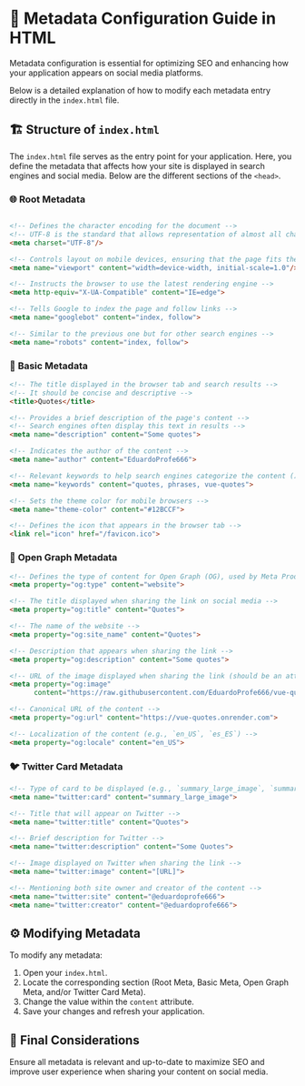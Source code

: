 # 📝 Metadata Configuration Guide in HTML

Metadata configuration is essential for optimizing SEO and enhancing how your application appears on social media
platforms.

Below is a detailed explanation of how to modify each metadata entry directly in the `index.html` file.

## 🏗️ Structure of `index.html`

The `index.html` file serves as the entry point for your application. Here, you define the metadata that affects how
your site is displayed in search engines and social media. Below are the different sections of the `<head>`.

### 🌐 **Root Metadata**

```html

<!-- Defines the character encoding for the document -->
<!-- UTF-8 is the standard that allows representation of almost all characters -->
<meta charset="UTF-8"/>

<!-- Controls layout on mobile devices, ensuring that the page fits the width of the device -->
<meta name="viewport" content="width=device-width, initial-scale=1.0"/>

<!-- Instructs the browser to use the latest rendering engine -->
<meta http-equiv="X-UA-Compatible" content="IE=edge">

<!-- Tells Google to index the page and follow links -->
<meta name="googlebot" content="index, follow">

<!-- Similar to the previous one but for other search engines -->
<meta name="robots" content="index, follow">
```

### 📄 **Basic Metadata**

```html
<!-- The title displayed in the browser tab and search results -->
<!-- It should be concise and descriptive -->
<title>Quotes</title>

<!-- Provides a brief description of the page's content -->
<!-- Search engines often display this text in results -->
<meta name="description" content="Some quotes">

<!-- Indicates the author of the content -->
<meta name="author" content="EduardoProfe666">

<!-- Relevant keywords to help search engines categorize the content (⚠️ almost deprecated) -->
<meta name="keywords" content="quotes, phrases, vue-quotes">

<!-- Sets the theme color for mobile browsers -->
<meta name="theme-color" content="#12BCCF">

<!-- Defines the icon that appears in the browser tab -->
<link rel="icon" href="/favicon.ico">
```

### 📸 **Open Graph Metadata**

```html
<!-- Defines the type of content for Open Graph (OG), used by Meta Products and other platforms -->
<meta property="og:type" content="website">

<!-- The title displayed when sharing the link on social media -->
<meta property="og:title" content="Quotes">

<!-- The name of the website -->
<meta property="og:site_name" content="Quotes">

<!-- Description that appears when sharing the link -->
<meta property="og:description" content="Some quotes">

<!-- URL of the image displayed when sharing the link (should be an attractive image) -->
<meta property="og:image"
      content="https://raw.githubusercontent.com/EduardoProfe666/vue-quotes/refs/heads/main/public/banner.png">

<!-- Canonical URL of the content -->
<meta property="og:url" content="https://vue-quotes.onrender.com">

<!-- Localization of the content (e.g., `en_US`, `es_ES`) -->
<meta property="og:locale" content="en_US">
```

### 🐦 **Twitter Card Metadata**

```html
<!-- Type of card to be displayed (e.g., `summary_large_image`, `summary`, etc.) -->
<meta name="twitter:card" content="summary_large_image">

<!-- Title that will appear on Twitter -->
<meta name="twitter:title" content="Quotes">

<!-- Brief description for Twitter -->
<meta name="twitter:description" content="Some Quotes">

<!-- Image displayed on Twitter when sharing the link -->
<meta name="twitter:image" content="[URL]">

<!-- Mentioning both site owner and creator of the content -->
<meta name="twitter:site" content="@eduardoprofe666">
<meta name="twitter:creator" content="@eduardoprofe666">
```

## ⚙️ Modifying Metadata

To modify any metadata:

1. Open your `index.html`.
2. Locate the corresponding section (Root Meta, Basic Meta, Open Graph Meta, and/or Twitter Card Meta).
3. Change the value within the `content` attribute.
4. Save your changes and refresh your application.

## 📌 Final Considerations

Ensure all metadata is relevant and up-to-date to maximize SEO
and improve user experience when sharing your content on social media.